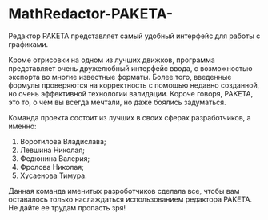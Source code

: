 ﻿MathRedactor-PAKETA-
====================

Редактор PAKETA представляет самый удобный интерфейс для работы с графиками.

Кроме отрисовки на одном из лучших движков, программа представляет очень
дружелюбный интерфейс ввода, с возможностью экспорта во многие известные форматы.
Более того, введенные формулы проверяются на корректность с помощью недавно созданной,
но очень эффективной технологии валидации. Короче говоря, PAKETA, это то, о чем вы
всегда мечтали, но даже боялись задуматься.

Команда проекта состоит из лучших в своих сферах разработчиков, а именно:

1) Воротилова Владислава;
2) Левшина Николая;
3) Федюнина Валерия;
4) Фролова Николая;
5) Хусаенова Тимура.

Данная команда именитых разроботчиков сделала все, чтобы вам оставалось только наслаждаться
использованием редактора PAKETA. Не дайте ее трудам пропасть зря!